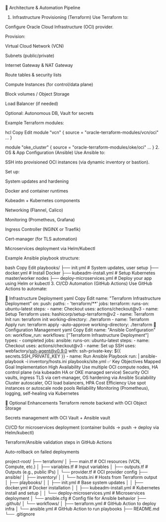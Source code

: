 🔧 Architecture & Automation Pipeline
1. Infrastructure Provisioning (Terraform)
Use Terraform to:

Configure Oracle Cloud Infrastructure (OCI) provider.

Provision:

Virtual Cloud Network (VCN)

Subnets (public/private)

Internet Gateway & NAT Gateway

Route tables & security lists

Compute Instances (for control/data plane)

Block volumes / Object Storage

Load Balancer (if needed)

Optional: Autonomous DB, Vault for secrets

Example Terraform modules:

hcl
Copy
Edit
module "vcn" {
  source = "oracle-terraform-modules/vcn/oci"
  ...
}

module "oke_cluster" {
  source = "oracle-terraform-modules/oke/oci"
  ...
}
2. OS & App Configuration (Ansible)
Use Ansible to:

SSH into provisioned OCI instances (via dynamic inventory or bastion).

Set up:

System updates and hardening

Docker and container runtimes

Kubeadm + Kubernetes components

Networking (Flannel, Calico)

Monitoring (Prometheus, Grafana)

Ingress Controller (NGINX or Traefik)

Cert-manager (for TLS automation)

Microservices deployment via Helm/Kubectl

Example Ansible playbook structure:

bash
Copy
Edit
playbooks/
├── init.yml                 # System updates, user setup
├── docker.yml               # Install Docker
├── kubeadm-install.yml      # Setup Kubernetes master/worker nodes
├── deploy-microservices.yml # Deploy your app using Helm or kubectl
3. CI/CD Automation (GitHub Actions)
Use GitHub Actions to automate:

🚀 Infrastructure Deployment
yaml
Copy
Edit
name: "Terraform Infrastructure Deployment"
on:
  push:
    paths:
      - 'terraform/**'
jobs:
  terraform:
    runs-on: ubuntu-latest
    steps:
    - name: Checkout
      uses: actions/checkout@v3
    - name: Setup Terraform
      uses: hashicorp/setup-terraform@v2
    - name: Terraform Init
      run: terraform init
      working-directory: ./terraform
    - name: Terraform Apply
      run: terraform apply -auto-approve
      working-directory: ./terraform
🧰 Configuration Management
yaml
Copy
Edit
name: "Ansible Configuration"
on:
  workflow_run:
    workflows: ["Terraform Infrastructure Deployment"]
    types:
      - completed
jobs:
  ansible:
    runs-on: ubuntu-latest
    steps:
    - name: Checkout
      uses: actions/checkout@v3
    - name: Set up SSH
      uses: webfactory/ssh-agent@v0.9.0
      with:
        ssh-private-key: ${{ secrets.SSH_PRIVATE_KEY }}
    - name: Run Ansible Playbook
      run: |
        ansible-playbook -i inventory/hosts.ini playbooks/site.yml
✅ Key Objectives Mapped
Goal	Implementation
High Availability	Use multiple OCI compute nodes, HA control plane (via kubeadm HA or OKE managed service)
Security	OCI vaults, ingress TLS via cert-manager, OS hardening via Ansible
Scalability	Cluster autoscaler, OCI load balancers, HPA
Cost Efficiency	Use spot instances or autoscale node pools
Reliability	Monitoring (Prometheus), logging, self-healing via Kubernetes

🧩 Optional Enhancements
Terraform remote backend with OCI Object Storage

Secrets management with OCI Vault + Ansible vault

CI/CD for microservices deployment (container builds → push → deploy via Helm/kubectl)

Terraform/Ansible validation steps in GitHub Actions

Auto-rollback on failed deployments


project-root/
├── terraform/
│   ├── main.tf                   # OCI resources (VCN, Compute, etc.)
│   ├── variables.tf              # Input variables
│   ├── outputs.tf                # Outputs (e.g., public IPs)
│   └── provider.tf               # OCI provider config
├── ansible/
│   ├── inventory/
│   │   └── hosts.ini             # Hosts from Terraform output
│   ├── playbooks/
│   │   ├── init.yml              # Base system updates
│   │   ├── docker.yml            # Docker installation
│   │   ├── kubeadm-install.yml   # Kubernetes install and setup
│   │   └── deploy-microservices.yml # Microservices deployment
│   └── ansible.cfg               # Config file for Ansible behavior
├── .github/
│   └── workflows/
│       ├── terraform.yml         # GitHub Action to deploy infra
│       └── ansible.yml           # GitHub Action to run playbooks
├── README.md
└── .gitignore
